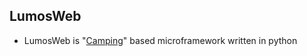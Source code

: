## LumosWeb

- LumosWeb is "[Camping](https://github.com/camping/camping)" based microframework written in python
